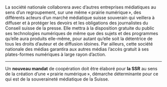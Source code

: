 La société nationale collaborera avec d’autres entreprises médiatiques au sens d’un regroupement, sur une même « prairie numérique », des différents acteurs d’un marché médiatique suisse souverain qui veillera à diffuser et à protéger les devoirs et les obligations des journalistes du Conseil suisse de la presse. Elle mettra à la disposition gratuite du public ses technologies numériques de même que des sujets et des programmes qu’elle aura produits elle-même, pour autant qu’elle soit la détentrice de tous les droits d’auteur et de diffusion idoines. Par ailleurs, cette société nationale des médias garantira aux autres médias l’accès gratuit à ses plates-formes numériques à large rayon d’action.

---

Un **nouveau mandat** de coopération doit être élaboré pour **la SSR** au sens de la création d’une « prairie numérique », démarche déterminante pour ce qui est de la souveraineté médiatique de la Suisse.
